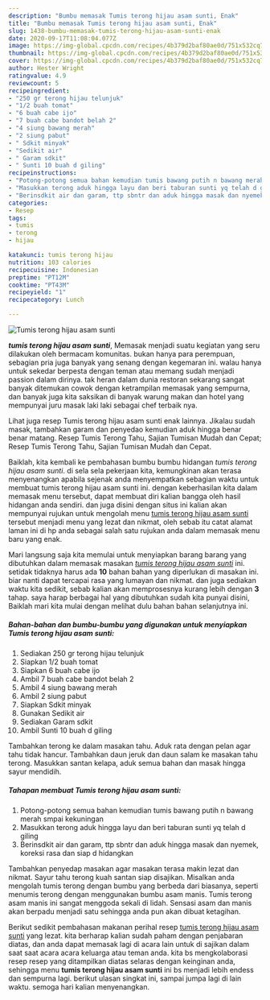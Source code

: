 ```yaml
---
description: "Bumbu memasak Tumis terong hijau asam sunti, Enak"
title: "Bumbu memasak Tumis terong hijau asam sunti, Enak"
slug: 1438-bumbu-memasak-tumis-terong-hijau-asam-sunti-enak
date: 2020-09-17T11:08:04.077Z
image: https://img-global.cpcdn.com/recipes/4b379d2baf80ae0d/751x532cq70/tumis-terong-hijau-asam-sunti-foto-resep-utama.jpg
thumbnail: https://img-global.cpcdn.com/recipes/4b379d2baf80ae0d/751x532cq70/tumis-terong-hijau-asam-sunti-foto-resep-utama.jpg
cover: https://img-global.cpcdn.com/recipes/4b379d2baf80ae0d/751x532cq70/tumis-terong-hijau-asam-sunti-foto-resep-utama.jpg
author: Hester Wright
ratingvalue: 4.9
reviewcount: 5
recipeingredient:
- "250 gr terong hijau telunjuk"
- "1/2 buah tomat"
- "6 buah cabe ijo"
- "7 buah cabe bandot belah 2"
- "4 siung bawang merah"
- "2 siung pabut"
- " Sdkit minyak"
- "Sedikit air"
- " Garam sdkit"
- " Sunti 10 buah d giling"
recipeinstructions:
- "Potong-potong semua bahan kemudian tumis bawang putih n bawang merah smpai kekuningan"
- "Masukkan terong aduk hingga layu dan beri taburan sunti yq telah d giling"
- "Berinsdkit air dan garam, ttp sbntr dan aduk hingga masak dan nyemek, koreksi rasa dan siap d hidangkan"
categories:
- Resep
tags:
- tumis
- terong
- hijau

katakunci: tumis terong hijau 
nutrition: 103 calories
recipecuisine: Indonesian
preptime: "PT12M"
cooktime: "PT43M"
recipeyield: "1"
recipecategory: Lunch

---
```



![Tumis terong hijau asam sunti](https://img-global.cpcdn.com/recipes/4b379d2baf80ae0d/751x532cq70/tumis-terong-hijau-asam-sunti-foto-resep-utama.jpg)

<b><i>tumis terong hijau asam sunti</i></b>, Memasak menjadi suatu kegiatan yang seru dilakukan oleh bermacam komunitas. bukan hanya para perempuan, sebagian pria juga banyak yang senang dengan kegemaran ini. walau hanya untuk sekedar berpesta dengan teman atau memang sudah menjadi passion dalam dirinya. tak heran dalam dunia restoran sekarang sangat banyak ditemukan cowok dengan ketrampilan memasak yang sempurna, dan banyak juga kita saksikan di banyak warung makan dan hotel yang mempunyai juru masak laki laki sebagai chef terbaik nya.

Lihat juga resep Tumis terong hijau asam sunti enak lainnya. Jikalau sudah masak, tambahkan garam dan penyedao kemudian aduk hingga benar benar matang. Resep Tumis Terong Tahu, Sajian Tumisan Mudah dan Cepat; Resep Tumis Terong Tahu, Sajian Tumisan Mudah dan Cepat.

Baiklah, kita kembali ke pembahasan bumbu bumbu hidangan <i>tumis terong hijau asam sunti</i>. di sela sela pekerjaan kita, kemungkinan akan terasa menyenangkan apabila sejenak anda menyempatkan sebagian waktu untuk membuat tumis terong hijau asam sunti ini. dengan keberhasilan kita dalam memasak menu tersebut, dapat membuat diri kalian bangga oleh hasil hidangan anda sendiri. dan juga disini dengan situs ini kalian akan mempunyai rujukan untuk mengolah menu <u>tumis terong hijau asam sunti</u> tersebut menjadi menu yang lezat dan nikmat, oleh sebab itu catat alamat laman ini di hp anda sebagai salah satu rujukan anda dalam memasak menu baru yang enak.


Mari langsung saja kita memulai untuk menyiapkan barang barang yang dibutuhkan dalam memasak masakan <u><i>tumis terong hijau asam sunti</i></u> ini. setidak tidaknya harus ada <b>10</b> bahan bahan yang diperlukan di masakan ini. biar nanti dapat tercapai rasa yang lumayan dan nikmat. dan juga sediakan waktu kita sedikit, sebab kalian akan memprosesnya kurang lebih dengan <b>3</b> tahap. saya harap berbagai hal yang dibutuhkan sudah kita punyai disini, Baiklah mari kita mulai dengan melihat dulu bahan bahan selanjutnya ini.

<!--inarticleads1-->

##### Bahan-bahan dan bumbu-bumbu yang digunakan untuk menyiapkan Tumis terong hijau asam sunti:

1. Sediakan 250 gr terong hijau telunjuk
1. Siapkan 1/2 buah tomat
1. Siapkan 6 buah cabe ijo
1. Ambil 7 buah cabe bandot belah 2
1. Ambil 4 siung bawang merah
1. Ambil 2 siung pabut
1. Siapkan  Sdkit minyak
1. Gunakan Sedikit air
1. Sediakan  Garam sdkit
1. Ambil  Sunti 10 buah d giling


Tambahkan terong ke dalam masakan tahu. Aduk rata dengan pelan agar tahu tidak hancur. Tambahkan daun jeruk dan daun salam ke masakan tahu terong. Masukkan santan kelapa, aduk semua bahan dan masak hingga sayur mendidih. 

<!--inarticleads2-->

##### Tahapan membuat Tumis terong hijau asam sunti:

1. Potong-potong semua bahan kemudian tumis bawang putih n bawang merah smpai kekuningan
1. Masukkan terong aduk hingga layu dan beri taburan sunti yq telah d giling
1. Berinsdkit air dan garam, ttp sbntr dan aduk hingga masak dan nyemek, koreksi rasa dan siap d hidangkan


Tambahkan penyedap masakan agar masakan terasa makin lezat dan nikmat. Sayur tahu terong kuah santan siap disajikan. Misalkan anda mengolah tumis terong dengan bumbu yang berbeda dari biasanya, seperti menumis terong dengan menggunakan bumbu asam manis. Tumis terong asam manis ini sangat menggoda sekali di lidah. Sensasi asam dan manis akan berpadu menjadi satu sehingga anda pun akan dibuat ketagihan. 

Berikut sedikit pembahasan makanan perihal resep <u>tumis terong hijau asam sunti</u> yang lezat. kita berharap kalian sudah paham dengan penjabaran diatas, dan anda dapat memasak lagi di acara lain untuk di sajikan dalam saat saat acara acara keluarga atau teman anda. kita bs mengkolaborasi resep resep yang ditampilkan diatas selaras dengan keinginan anda, sehingga menu <b>tumis terong hijau asam sunti</b> ini bs menjadi lebih endess dan sempurna lagi. berikut ulasan singkat ini, sampai jumpa lagi di lain waktu. semoga hari kalian menyenangkan.

